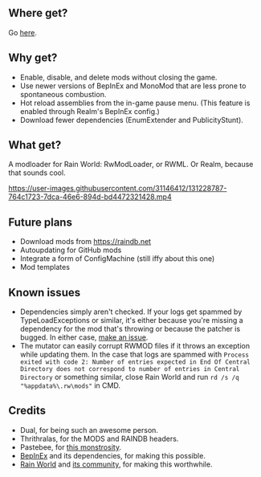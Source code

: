 ## Where get?
Go [here](https://github.com/Dual-Iron/RwModLoader/releases/latest).

## Why get?
- Enable, disable, and delete mods without closing the game.
- Use newer versions of BepInEx and MonoMod that are less prone to spontaneous combustion.
- Hot reload assemblies from the in-game pause menu. (This feature is enabled through Realm's BepInEx config.)
- Download fewer dependencies (EnumExtender and PublicityStunt).

## What get?
A modloader for Rain World: RwModLoader, or RWML. Or Realm, because that sounds cool.

https://user-images.githubusercontent.com/31146412/131228787-764c1723-7dca-46e6-894d-bd4472321428.mp4

## Future plans
- Download mods from https://raindb.net
- Autoupdating for GitHub mods
- Integrate a form of ConfigMachine (still iffy about this one)
- Mod templates

## Known issues
- Dependencies simply aren't checked. If your logs get spammed by TypeLoadExceptions or similar, it's either because you're missing a dependency for the mod that's throwing or because the patcher is bugged. In either case, [make an issue](https://github.com/Dual-Iron/RwModLoader/issues/new/choose).
- The mutator can easily corrupt RWMOD files if it throws an exception while updating them. In the case that logs are spammed with `Process exited with code 2: Number of entries expected in End Of Central Directory does not correspond to number of entries in Central Directory` or something similar, close Rain World and run `rd /s /q "%appdata%\.rw\mods"` in CMD.

## Credits
- Dual, for being such an awesome person.
- Thrithralas, for the MODS and RAINDB headers.
- Pastebee, for [this monstrosity](https://github.com/Dual-Iron/RwModLoader/blob/5e13a516436f7c7e75403f383e6ec34570a07eec/Mutator/Patching/AccessViolationPrevention.cs#L8).
- [BepInEx](https://github.com/BepInEx/BepInEx/tree/v5-lts) and its dependencies, for making this possible.
- [Rain World](https://rainworldgame.com/) and [its community](https://discord.gg/rainworld), for making this worthwhile.
